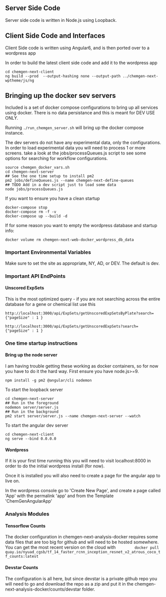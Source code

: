 ## Server Side Code
Server side code is written in Node.js using Loopback.

## Client Side Code and Interfaces
Client Side code is written using Angular6, and is then ported over to a wordpress app

In order to build the latest client side code and add it to the wordpress app

```
cd chemgen-next-client
ng build --prod  --output-hashing none --output-path ../chemgen-next-wptheme/js/ng
```

## Bringing up the docker sev servers

Included is a set of docker compose configurations to bring up all services using docker.
There is no data persistance and this is meant for DEV USE ONLY.

Running  `./run_chemgen_server.sh` will bring up the docker compose instance.

The dev servers do not have any experimental data, only the configurations. In order to load experimental data you will need to process 1 or more screens. take a look at the jobs/processQueues.js script to see some options for searching for workflow configurations.

```
source chemgen_docker_vars.sh
cd chemgen-next-server
## See the one time setup to install pm2
pm2 jobs/defineQueues.js --name chemgen-next-define-queues
## TODO Add in a dev script just to load some data
node jobs/processQueues.js
```

If you want to ensure you have a clean startup 

```
docker-compose stop
docker-compose rm -f -v
docker-compose up --build -d
```

If for some reason you want to empty the wordpress database and startup info:

```
docker volume rm chemgen-next-web-docker_wordpress_db_data
```

### Important Environmental Variables

Make sure to set the site as appropriate, NY, AD, or DEV. The default is dev.

### Important API EndPoints

#### Unscored ExpSets

This is the most optimized query - if you are not searching across the entire database for a gene or chemical list use this

```
http://localhost:3000/api/ExpSets/getUnscoredExpSetsByPlate?search={"pageSize" : 1 }
```

```
http://localhost:3000/api/ExpSets/getUnscoredExpSets?search={"pageSize" : 1 }
```


### One time startup instructions

#### Bring up the node server

I am having trouble getting these working as docker containers, so for now you have to do it the hard way. First ensure you have node.js>=9.

```
npm install -g pm2 @angular/cli nodemon
```

To start the loopback server

```
cd chemgen-next-server
## Run in the foreground
nodemon server/server.js
## Run in the background
pm2 start server/server.js --name chemgen-next-server --watch
```

To start the angular dev server

```
cd chemgen-next-client
ng serve --bind 0.0.0.0
```

#### Wordpress

If it is your first time running this you will need to visit localhost:8000 in order to do the initial wordpress install (for now).

Once it is installed you will also need to create a page for the angular app to live on.

In the wordpress console go to 'Create New Page', and create a page called 'App' with the permalink 'app' and from the Template 'ChemGenAngularApp' 

### Analysis Modules

#### Tensorflow Counts

The docker configuration in chemgen-next-analysis-docker requires some data files that are too big for github and will need to be hosted somewhere. You can get the most recent version on the cloud with `        docker pull quay.io/nyuad_cgsb/tf_14_faster_rcnn_inception_resnet_v2_atrous_coco_tf_counts:latest`

#### Devstar Counts

The configuration is all here, but since devstar is a private github repo you will need to go and download the repo as a zip and put it in the chemgen-next-analysis-docker/counts/devstar folder.
